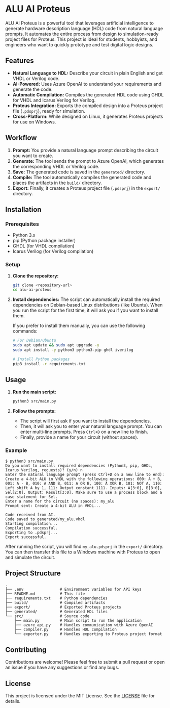 # ALU AI Proteus

ALU AI Proteus is a powerful tool that leverages artificial intelligence to generate hardware description language (HDL) code from natural language prompts. It automates the entire process from design to simulation-ready project files for Proteus. This project is ideal for students, hobbyists, and engineers who want to quickly prototype and test digital logic designs.

## Features

-   **Natural Language to HDL:** Describe your circuit in plain English and get VHDL or Verilog code.
-   **AI-Powered:** Uses Azure OpenAI to understand your requirements and generate the code.
-   **Automatic Compilation:** Compiles the generated HDL code using GHDL for VHDL and Icarus Verilog for Verilog.
-   **Proteus Integration:** Exports the compiled design into a Proteus project file (`.pdsprj`), ready for simulation.
-   **Cross-Platform:** While designed on Linux, it generates Proteus projects for use on Windows.

## Workflow

1.  **Prompt:** You provide a natural language prompt describing the circuit you want to create.
2.  **Generate:** The tool sends the prompt to Azure OpenAI, which generates the corresponding VHDL or Verilog code.
3.  **Save:** The generated code is saved in the `generated/` directory.
4.  **Compile:** The tool automatically compiles the generated code and places the artifacts in the `build/` directory.
5.  **Export:** Finally, it creates a Proteus project file (`.pdsprj`) in the `export/` directory.

## Installation

### Prerequisites

-   Python 3.x
-   pip (Python package installer)
-   GHDL (for VHDL compilation)
-   Icarus Verilog (for Verilog compilation)

### Setup

1.  **Clone the repository:**
    ```bash
    git clone <repository-url>
    cd alu-ai-proteus
    ```

2.  **Install dependencies:**
    The script can automatically install the required dependencies on Debian-based Linux distributions (like Ubuntu). When you run the script for the first time, it will ask you if you want to install them.

    If you prefer to install them manually, you can use the following commands:

    ```bash
    # For Debian/Ubuntu
    sudo apt update && sudo apt upgrade -y
    sudo apt install -y python3 python3-pip ghdl iverilog

    # Install Python packages
    pip3 install -r requirements.txt
    ```

## Usage

1.  **Run the main script:**
    ```bash
    python3 src/main.py
    ```

2.  **Follow the prompts:**
    -   The script will first ask if you want to install the dependencies.
    -   Then, it will ask you to enter your natural language prompt. You can enter multi-line prompts. Press `Ctrl+D` on a new line to finish.
    -   Finally, provide a name for your circuit (without spaces).

### Example

```
$ python3 src/main.py
Do you want to install required dependencies (Python3, pip, GHDL, Icarus Verilog, requests)? (y/n) n
Enter the natural language prompt (press Ctrl+D on a new line to end):
Create a 4-bit ALU in VHDL with the following operations: 000: A + B, 001: A - B, 010: A AND B, 011: A OR B, 100: A XOR B, 101: NOT A, 110: Left shift A by 1, 111: Output constant 1111. Inputs: A[3:0], B[3:0], Sel[2:0]. Output: Result[3:0]. Make sure to use a process block and a case statement for Sel.
Enter a name for the circuit (no spaces): my_alu
Prompt sent: Create a 4-bit ALU in VHDL...

Code received from AI.
Code saved to generated/my_alu.vhdl
Starting compilation...
Compilation successful.
Exporting to .pdsprj...
Export successful.
```

After running the script, you will find `my_alu.pdsprj` in the `export/` directory. You can then transfer this file to a Windows machine with Proteus to open and simulate the circuit.

## Project Structure

```
.
├── .env                # Environment variables for API keys
├── README.md           # This file
├── requirements.txt    # Python dependencies
├── build/              # Compiled artifacts
├── export/             # Exported Proteus projects
├── generated/          # Generated HDL files
└── src/                # Source code
    ├── main.py         # Main script to run the application
    ├── azure_api.py    # Handles communication with Azure OpenAI
    ├── compiler.py     # Handles HDL compilation
    └── exporter.py     # Handles exporting to Proteus project format
```

## Contributing

Contributions are welcome! Please feel free to submit a pull request or open an issue if you have any suggestions or find any bugs.

## License

This project is licensed under the MIT License. See the [LICENSE](LICENSE) file for details.